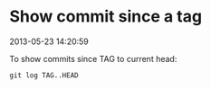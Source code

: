 # Show commit since a tag

2013-05-23 14:20:59


To show commits since TAG to current head:

	git log TAG..HEAD